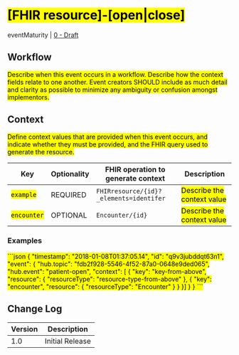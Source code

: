 # <mark>[FHIR resource]-[open|close]</mark>

eventMaturity | [0 - Draft](../../specification/STU1/#event-maturity-model)

## Workflow

<mark>Describe when this event occurs in a workflow. Describe how the context fields relate to one another. Event creators SHOULD include as much detail and clarity as possible to minimize any ambiguity or confusion amongst implementors.</mark>

## Context

<mark>Define context values that are provided when this event occurs, and indicate whether they must be provided, and the FHIR query used to generate the resource. </mark>

Key | Optionality | FHIR operation to generate context | Description
----- | -------- | ---- | ---- 
<mark>`example`</mark> | REQUIRED | `FHIRresource/{id}?_elements=identifer` | <mark>Describe the context value</mark>
<mark>`encounter`</mark> | OPTIONAL | `Encounter/{id}` | <mark>Describe the context value</mark>

### Examples

<mark>
```json
{
  "timestamp": "2018-01-08T01:37:05.14",
  "id": "q9v3jubddqt63n1",
  "event": {
    "hub.topic": "fdb2f928-5546-4f52-87a0-0648e9ded065",
    "hub.event": "patient-open",
    "context": [
    {
      "key": "key-from-above",
      "resource": {
        "resourceType": "resource-type-from-above"
    },
    {
      "key": "encounter",
      "resource": {
        "resourceType": "Encounter"
      } 
    }
  }]
  }
}
```
</mark>

## Change Log

Version | Description
---- | ----
1.0 | Initial Release
